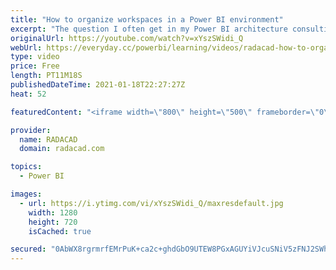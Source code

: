 ```yaml
---
title: "How to organize workspaces in a Power BI environment"
excerpt: "The question I often get in my Power BI architecture consulting sessions is that; “How should we organize our workspaces? should we have one workspace with all the reports in it? or multiple? should we split it based on each report? business unit? or something else?” In this article and video, I’ll explain"
originalUrl: https://youtube.com/watch?v=xYszSWidi_Q
webUrl: https://everyday.cc/powerbi/learning/videos/radacad-how-to-organize-workspaces-in-a-power-bi-environment/
type: video
price: Free
length: PT11M18S
publishedDateTime: 2021-01-18T22:27:27Z
heat: 52

featuredContent: "<iframe width=\"800\" height=\"500\" frameborder=\"0\" src=\"https://www.youtube.com/embed/xYszSWidi_Q\" allow=\"accelerometer; autoplay; encrypted-media; gyroscope; picture-in-picture\" allowfullscreen></iframe>"

provider:
  name: RADACAD
  domain: radacad.com

topics:
  - Power BI

images:
  - url: https://i.ytimg.com/vi/xYszSWidi_Q/maxresdefault.jpg
    width: 1280
    height: 720
    isCached: true

secured: "0AbWX8rgrmrfEMrPuK+ca2c+ghdGbO9UTEW8PGxAGUYiVJcuSNiV5zFNJ2SWhtbfNc4nLfQjtKyBPCDaP72eFU7zett8vp8fi670CFOgW7c5na/5SuVu/XtNw9dWp2miCXog1qdkTaQNugI7i/AyWpVhjBC80Q2bMMhEixuU8YHti8q3AbF0FxSOkNJ9gaQjmFDzCbz3IV12hXjKPsee8j9U58KSjJ4logJUwRBnIm4g+4ISvCxKYmAOQZCWPtO6emLAZxNSmFHaSVJkEqv3/UW3LLGds+pEFwl59cJRA3E/uTrJaIPTVjs1SyZlp6oFWhB1NaZkAGvoh2AEwxYqKfqEZoHNip/qVL5sXsVBC09EBXDGGic38fjp+jxoU6FsnbXXStNasIcJJ9gtQDpsH29LnHwETdUqodOBlpAUwWk=;YkXrFgDSSAZ/jZTKmoMfjQ=="
---
```



